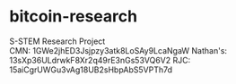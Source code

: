 bitcoin-research
================

S-STEM Research Project  
CMN: 1GWe2jhED3Jsjpzy3atk8LoSAy9LcaNgaW
Nathan's: 13sXp36ULdrwkF8Xr2q49rE3nGs53VQ6V2
RJC: 15aiCgrUWGu3vAg18UB2sHbpAbS5VPTh7d
